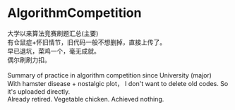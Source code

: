 # AlgorithmCompetition
大学以来算法竞赛刷题汇总(主要) </br>
有仓鼠症+怀旧情节，旧代码一般不想删掉，直接上传了。 </br>
早已退坑，菜鸡一个，毫无成就。</br>
偶尔刷刷力扣。</br>
</br>
Summary of practice in algorithm competition since University (major)</br>
With hamster disease + nostalgic plot， I don't want to delete old codes. So it's uploaded directly.</br>
Already retired. Vegetable chicken. Achieved nothing. </br>

